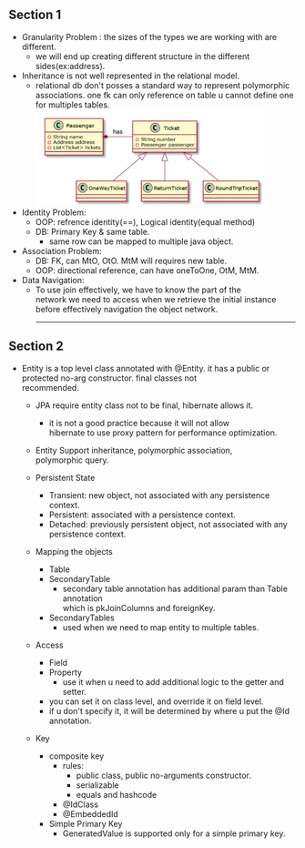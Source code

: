 ## Section 1

- Granularity Problem : the sizes of the types we are working with are different.
  - we will end up creating different structure in the different sides(ex:address).
- Inheritance is not well represented in the relational model.
  - relational db don't posses a standard way to represent polymorphic associations. one fk can only reference on table u cannot define one for multiples tables. <br />
    <img src="./images/polymorphic-association-inheritance-problem.png" alt="polymorphic-association-inheritance-problem" style="width:400px;"/> <br>
- Identity Problem:
  - OOP: refrence identity(==), Logical identity(equal method)
  - DB: Primary Key & same table.
    - same row can be mapped to multiple java object.
- Association Problem:
  - DB: FK, can MtO, OtO. MtM will requires new table.
  - OOP: directional reference, can have oneToOne, OtM, MtM.
- Data Navigation:
  - To use join effectively, we have to know the part of the <br> network we need to access when we retrieve the initial instance <br> before effectively navigation the object network. <br><hr>

## Section 2

- Entity is a top level class annotated with @Entity. it has a public or protected no-arg constructor. final classes not <br> recommended.

  - JPA require entity class not to be final, hibernate allows it.
    - it is not a good practice because it will not allow <br> hibernate to use proxy pattern for performance optimization.
  - Entity Support inheritance, polymorphic association, <br> polymorphic query.
  - Persistent State

    - Transient: new object, not associated with any persistence context.
    - Persistent: associated with a persistence context.
    - Detached: previously persistent object, not associated with any persistence context.

  - Mapping the objects
    - Table
    - SecondaryTable
      - secondary table annotation has additional param than Table annotation <br> which is pkJoinColumns and foreignKey.
    - SecondaryTables
      - used when we need to map entity to multiple tables.
  - Access
    - Field
    - Property
      - use it when u need to add additional logic to the getter and setter.
    - you can set it on class level, and override it on field level.
    - if u don't specify it, it will be determined by where u put the @Id annotation.
  - Key
    - composite key
      - rules:
        - public class, public no-arguments constructor.
        - serializable
        - equals and hashcode
      - @IdClass
      - @EmbeddedId
    - Simple Primary Key
      - GeneratedValue is supported only for a simple primary key.
